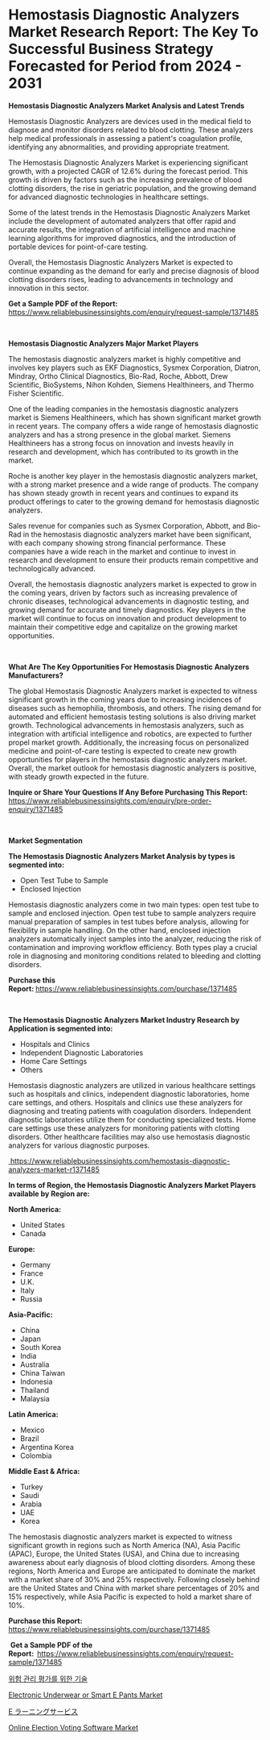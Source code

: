 <p><h1>Hemostasis Diagnostic Analyzers Market Research Report: The Key To Successful Business Strategy Forecasted for Period from 2024 - 2031</h1></p><p><strong>Hemostasis Diagnostic Analyzers Market Analysis and Latest Trends</strong></p>
<p><p>Hemostasis Diagnostic Analyzers are devices used in the medical field to diagnose and monitor disorders related to blood clotting. These analyzers help medical professionals in assessing a patient's coagulation profile, identifying any abnormalities, and providing appropriate treatment.</p><p>The Hemostasis Diagnostic Analyzers Market is experiencing significant growth, with a projected CAGR of 12.6% during the forecast period. This growth is driven by factors such as the increasing prevalence of blood clotting disorders, the rise in geriatric population, and the growing demand for advanced diagnostic technologies in healthcare settings.</p><p>Some of the latest trends in the Hemostasis Diagnostic Analyzers Market include the development of automated analyzers that offer rapid and accurate results, the integration of artificial intelligence and machine learning algorithms for improved diagnostics, and the introduction of portable devices for point-of-care testing.</p><p>Overall, the Hemostasis Diagnostic Analyzers Market is expected to continue expanding as the demand for early and precise diagnosis of blood clotting disorders rises, leading to advancements in technology and innovation in this sector.</p></p>
<p><strong>Get a Sample PDF of the Report:&nbsp;</strong> <a href="https://www.reliablebusinessinsights.com/enquiry/request-sample/1371485">https://www.reliablebusinessinsights.com/enquiry/request-sample/1371485</a></p>
<p>&nbsp;</p>
<p><strong>Hemostasis Diagnostic Analyzers Major Market Players</strong></p>
<p><p>The hemostasis diagnostic analyzers market is highly competitive and involves key players such as EKF Diagnostics, Sysmex Corporation, Diatron, Mindray, Ortho Clinical Diagnostics, Bio-Rad, Roche, Abbott, Drew Scientific, BioSystems, Nihon Kohden, Siemens Healthineers, and Thermo Fisher Scientific.</p><p>One of the leading companies in the hemostasis diagnostic analyzers market is Siemens Healthineers, which has shown significant market growth in recent years. The company offers a wide range of hemostasis diagnostic analyzers and has a strong presence in the global market. Siemens Healthineers has a strong focus on innovation and invests heavily in research and development, which has contributed to its growth in the market.</p><p>Roche is another key player in the hemostasis diagnostic analyzers market, with a strong market presence and a wide range of products. The company has shown steady growth in recent years and continues to expand its product offerings to cater to the growing demand for hemostasis diagnostic analyzers.</p><p>Sales revenue for companies such as Sysmex Corporation, Abbott, and Bio-Rad in the hemostasis diagnostic analyzers market have been significant, with each company showing strong financial performance. These companies have a wide reach in the market and continue to invest in research and development to ensure their products remain competitive and technologically advanced.</p><p>Overall, the hemostasis diagnostic analyzers market is expected to grow in the coming years, driven by factors such as increasing prevalence of chronic diseases, technological advancements in diagnostic testing, and growing demand for accurate and timely diagnostics. Key players in the market will continue to focus on innovation and product development to maintain their competitive edge and capitalize on the growing market opportunities.</p></p>
<p>&nbsp;</p>
<p><strong>What Are The Key Opportunities For Hemostasis Diagnostic Analyzers Manufacturers?</strong></p>
<p><p>The global Hemostasis Diagnostic Analyzers market is expected to witness significant growth in the coming years due to increasing incidences of diseases such as hemophilia, thrombosis, and others. The rising demand for automated and efficient hemostasis testing solutions is also driving market growth. Technological advancements in hemostasis analyzers, such as integration with artificial intelligence and robotics, are expected to further propel market growth. Additionally, the increasing focus on personalized medicine and point-of-care testing is expected to create new growth opportunities for players in the hemostasis diagnostic analyzers market. Overall, the market outlook for hemostasis diagnostic analyzers is positive, with steady growth expected in the future.</p></p>
<p><strong>Inquire or Share Your Questions If Any Before Purchasing This Report:</strong> <a href="https://www.reliablebusinessinsights.com/enquiry/pre-order-enquiry/1371485">https://www.reliablebusinessinsights.com/enquiry/pre-order-enquiry/1371485</a></p>
<p>&nbsp;</p>
<p><strong>Market Segmentation</strong></p>
<p><strong>The Hemostasis Diagnostic Analyzers Market Analysis by types is segmented into:</strong></p>
<p><ul><li>Open Test Tube to Sample</li><li>Enclosed Injection</li></ul></p>
<p><p>Hemostasis diagnostic analyzers come in two main types: open test tube to sample and enclosed injection. Open test tube to sample analyzers require manual preparation of samples in test tubes before analysis, allowing for flexibility in sample handling. On the other hand, enclosed injection analyzers automatically inject samples into the analyzer, reducing the risk of contamination and improving workflow efficiency. Both types play a crucial role in diagnosing and monitoring conditions related to bleeding and clotting disorders.</p></p>
<p><strong>Purchase this Report:&nbsp;</strong><a href="https://www.reliablebusinessinsights.com/purchase/1371485">https://www.reliablebusinessinsights.com/purchase/1371485</a></p>
<p>&nbsp;</p>
<p><strong>The Hemostasis Diagnostic Analyzers Market Industry Research by Application is segmented into:</strong></p>
<p><ul><li>Hospitals and Clinics</li><li>Independent Diagnostic Laboratories</li><li>Home Care Settings</li><li>Others</li></ul></p>
<p><p>Hemostasis diagnostic analyzers are utilized in various healthcare settings such as hospitals and clinics, independent diagnostic laboratories, home care settings, and others. Hospitals and clinics use these analyzers for diagnosing and treating patients with coagulation disorders. Independent diagnostic laboratories utilize them for conducting specialized tests. Home care settings use these analyzers for monitoring patients with clotting disorders. Other healthcare facilities may also use hemostasis diagnostic analyzers for various diagnostic purposes.</p></p>
<p><a href="https://www.reliablebusinessinsights.com/hemostasis-diagnostic-analyzers-market-r1371485">&nbsp;https://www.reliablebusinessinsights.com/hemostasis-diagnostic-analyzers-market-r1371485</a></p>
<p><strong>In terms of Region, the Hemostasis Diagnostic Analyzers Market Players available by Region are:</strong></p>
<p>
    <p> <strong> North America: </strong>
        <ul>
            <li>United States</li>
            <li>Canada</li>
        </ul>
        </p> 
    <p> <strong> Europe: </strong>
        <ul>
            <li>Germany</li>
            <li>France</li>
            <li>U.K.</li>
            <li>Italy</li>
            <li>Russia</li>
        </ul>
        </p> 
    <p> <strong> Asia-Pacific: </strong>
        <ul>
            <li>China</li>
            <li>Japan</li>
            <li>South Korea</li>
            <li>India</li>
            <li>Australia</li>
            <li>China Taiwan</li>
            <li>Indonesia</li>
            <li>Thailand</li>
            <li>Malaysia</li>
        </ul>
        </p> 
    <p> <strong> Latin America: </strong>
        <ul>
            <li>Mexico</li>
            <li>Brazil</li>
            <li>Argentina Korea</li>
            <li>Colombia</li>
        </ul>
        </p> 
    <p> <strong> Middle East & Africa: </strong>
        <ul>
            <li>Turkey</li>
            <li>Saudi</li>
            <li>Arabia</li>
            <li>UAE</li>
            <li>Korea</li>
        </ul>
    </p>
    </p>
<p><p>The hemostasis diagnostic analyzers market is expected to witness significant growth in regions such as North America (NA), Asia Pacific (APAC), Europe, the United States (USA), and China due to increasing awareness about early diagnosis of blood clotting disorders. Among these regions, North America and Europe are anticipated to dominate the market with a market share of 30% and 25% respectively. Following closely behind are the United States and China with market share percentages of 20% and 15% respectively, while Asia Pacific is expected to hold a market share of 10%.</p></p>
<p><strong>Purchase this Report: </strong><a href="https://www.reliablebusinessinsights.com/purchase/1371485">https://www.reliablebusinessinsights.com/purchase/1371485</a></p>
<p>&nbsp;<strong>Get a Sample PDF of the Report:&nbsp;&nbsp;</strong><a href="https://www.reliablebusinessinsights.com/enquiry/request-sample/1371485">https://www.reliablebusinessinsights.com/enquiry/request-sample/1371485</a></p>
<p><strong></strong></p>
<p><p><a href="https://medium.com/@douglasvasquez626/%EC%9C%84%ED%97%98-%EA%B4%80%EB%A6%AC-%EC%8B%9C%EC%9E%A5-%EA%B7%9C%EB%AA%A8%EB%A5%BC-%ED%8F%89%EA%B0%80%ED%95%98%EB%8A%94-%EA%B8%B0%EC%88%A0-%EC%8B%9C%EC%9E%A5-%EC%A0%84%EB%A7%9D-%EB%B0%8F-%EC%8B%9C%EC%9E%A5-%EC%98%88%EC%B8%A1-2024%EB%85%84%EB%B6%80%ED%84%B0-2031%EB%85%84%EA%B9%8C%EC%A7%80-bb35da0fb7bd">위험 관리 평가를 위한 기술</a></p><p><a href="https://www.linkedin.com/pulse/electronic-underwear-smart-e-pants-market-comprehensive-3ur1c?trackingId=%2F29%2Fzmrg3Ys8ni4bVf%2F6Hg%3D%3D">Electronic Underwear or Smart E Pants Market</a></p><p><a href="https://medium.com/@aidalakin1973/e%E3%83%A9%E3%83%BC%E3%83%8B%E3%83%B3%E3%82%B0%E3%82%B5%E3%83%BC%E3%83%93%E3%82%B9%E3%81%AE%E5%B8%82%E5%A0%B4%E8%A6%8F%E6%A8%A1-cagr-%E3%83%88%E3%83%AC%E3%83%B3%E3%83%89%E3%81%AF2024%E5%B9%B4%E3%81%8B%E3%82%892030%E5%B9%B4%E3%81%BE%E3%81%A7%E5%A2%97%E5%8A%A0%E3%81%99%E3%82%8B%E3%81%A8%E4%BA%88%E6%B8%AC%E3%81%95%E3%82%8C%E3%81%A6%E3%81%84%E3%81%BE%E3%81%99-82367ee86b44">E ラーニングサービス</a></p><p><a href="https://www.linkedin.com/pulse/online-election-voting-software-market-trends-analysis-forecasted-m0k8c?trackingId=qTcDsK6cFV%2FaOx3bT4F4ig%3D%3D">Online Election Voting Software Market</a></p></p>